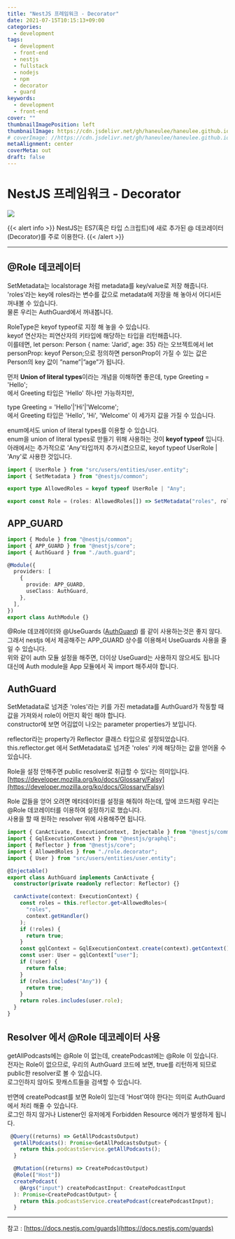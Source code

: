 ```yaml
---
title: "NestJS 프레임워크 - Decorator"
date: 2021-07-15T10:15:13+09:00
categories:
  - development
tags:
  - development
  - front-end
  - nestjs
  - fullstack
  - nodejs
  - npm
  - decorator
  - guard
keywords:
  - development
  - front-end
cover: ""
thumbnailImagePosition: left
thumbnailImage: https://cdn.jsdelivr.net/gh/haneulee/haneulee.github.io/img/post/nestjs/img-1.png
# coverImage: //https://cdn.jsdelivr.net/gh/haneulee/haneulee.github.io/img/post/hugo/github-site.png
metaAlignment: center
coverMeta: out
draft: false
---
```


<!--toc-->

# NestJS 프레임워크 - Decorator

![](https://cdn.jsdelivr.net/gh/haneulee/haneulee.github.io/img/post/nestjs/img-1.png)

{{< alert info >}}
NestJS는 ES7(혹은 타입 스크립트)에 새로 추가된 @ 데코레이터(Decorator)를 주로 이용한다.
{{< /alert >}}

---

## @Role 데코레이터

SetMetadata는 localstorage 처럼 metadata를 key/value로 저장 해줍니다.  
'roles'라는 key에 roles라는 변수를 값으로 metadata에 저장을 해 놓아서 어디서든 꺼내볼 수 있습니다.  
물론 우리는 AuthGuard에서 꺼내봅니다.

RoleType은 keyof typeof로 지정 해 놓을 수 있습니다.  
keyof 연산자는 피연산자의 키타입에 해당하는 타입을 리턴해줍니다.  
이를테면, let person: Person { name: 'Jarid', age: 35} 라는 오브젝트에서 let personProp: keyof Person;으로 정의하면 personProp이 가질 수 있는 값은 Person의 key 값이 ”name”|”age”가 됩니다.

먼저 **Union of literal types**이라는 개념을 이해하면 좋은데,
type Greeting = 'Hello';  
에서 Greeting 타입은 'Hello' 하나만 가능하지만,

type Greeting = 'Hello'|'Hi'|'Welcome';  
에서 Greeting 타입은 'Hello', 'Hi', 'Welcome' 이 세가지 값을 가질 수 있습니다.

enum에서도 union of literal types를 이용할 수 있습니다.  
enum을 union of literal types로 만들기 위해 사용하는 것이 **keyof typeof** 입니다.  
아래에서는 추가적으로 'Any'타입까지 추가시켰으므로, keyof typeof UserRole | 'Any'로 사용한 것입니다.

```ts
import { UserRole } from "src/users/entities/user.entity";
import { SetMetadata } from "@nestjs/common";

export type AllowedRoles = keyof typeof UserRole | "Any";

export const Role = (roles: AllowedRoles[]) => SetMetadata("roles", roles);
```

## APP_GUARD

```ts
import { Module } from "@nestjs/common";
import { APP_GUARD } from "@nestjs/core";
import { AuthGuard } from "./auth.guard";

@Module({
  providers: [
    {
      provide: APP_GUARD,
      useClass: AuthGuard,
    },
  ],
})
export class AuthModule {}
```

@Role 데코레이터와 @UseGuards ([AuthGuard](https://docs.nestjs.com/security/authentication#enable-authentication-globally)) 를 같이 사용하는것은 좋지 않다.  
그래서 nestjs 에서 제공해주는 APP_GUARD 상수를 이용해서 UseGuards 사용을 줄일 수 있습니다.  
위와 같이 auth 모듈 설정을 해주면, 더이상 UseGuard는 사용하지 않으셔도 됩니다  
대신에 Auth module을 App 모듈에서 꼭 import 해주셔야 합니다.

<!--adsense-->

## AuthGuard

SetMetadata로 넘겨준 'roles'라는 키를 가진 metadata를 AuthGuard가 작동할 때 값을 가져와서 role이 어떤지 확인 해야 합니다.  
constructor에 보면 어김없이 나오는 parameter properties가 보입니다.

reflector라는 property가 Reflector 클래스 타입으로 설정되었습니다.  
this.reflector.get<AllowedRoles> 에서 SetMetadata로 넘겨준 'roles' 키에 해당하는 값을 얻어올 수 있습니다.

Role을 설정 안해주면 public resolver로 취급할 수 있다는 의미입니다.  
[https://developer.mozilla.org/ko/docs/Glossary/Falsy](https://developer.mozilla.org/ko/docs/Glossary/Falsy)

Role 값들을 얻어 오려면 메타데이터를 설정을 해줘야 하는데, 앞에 코드처럼 우리는 @Role 데코레이터를 이용하여 설정하기로 했습니다.  
사용을 할 때 원하는 resolver 위에 사용해주면 됩니다.

```ts
import { CanActivate, ExecutionContext, Injectable } from "@nestjs/common";
import { GqlExecutionContext } from "@nestjs/graphql";
import { Reflector } from "@nestjs/core";
import { AllowedRoles } from "./role.decorator";
import { User } from "src/users/entities/user.entity";

@Injectable()
export class AuthGuard implements CanActivate {
  constructor(private readonly reflector: Reflector) {}

  canActivate(context: ExecutionContext) {
    const roles = this.reflector.get<AllowedRoles>(
      "roles",
      context.getHandler()
    );
    if (!roles) {
      return true;
    }
    const gqlContext = GqlExecutionContext.create(context).getContext();
    const user: User = gqlContext["user"];
    if (!user) {
      return false;
    }
    if (roles.includes("Any")) {
      return true;
    }
    return roles.includes(user.role);
  }
}
```

## Resolver 에서 @Role 데코레이터 사용

getAllPodcasts에는 @Role 이 없는데, createPodcast에는 @Role 이 있습니다.  
전자는 Role이 없으므로, 우리의 AuthGuard 코드에 보면, true를 리턴하게 되므로 public한 resolver로 볼 수 있습니다.  
로그인하지 않아도 팟캐스트들을 검색할 수 있습니다.

반면에 createPodcast를 보면 Role이 있는데 'Host'여야 한다는 의미로 AuthGuard에서 처리 해줄 수 있습니다.  
로그인 하지 않거나 Listener인 유저에게 Forbidden Resource 에러가 발생하게 됩니다.

```ts
 @Query((returns) => GetAllPodcastsOutput)
  getAllPodcasts(): Promise<GetAllPodcastsOutput> {
    return this.podcastsService.getAllPodcasts();
  }

  @Mutation((returns) => CreatePodcastOutput)
  @Role(["Host"])
  createPodcast(
    @Args("input") createPodcastInput: CreatePodcastInput
  ): Promise<CreatePodcastOutput> {
    return this.podcastsService.createPodcast(createPodcastInput);
  }
```

---

참고 :
[https://docs.nestjs.com/guards](https://docs.nestjs.com/guards)
